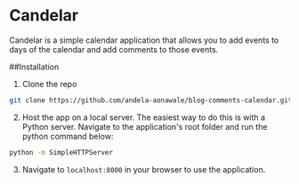 Candelar
==============================

Candelar is a simple calendar application that allows you to add events to days of the calendar and add comments to those events.

##Installation

1. Clone the repo
```bash
git clone https://github.com/andela-aonawale/blog-comments-calendar.git
```

2. Host the app on a local server. The easiest way to do this is with a Python server. Navigate to the application's root folder and run the python command below:
```bash
python -m SimpleHTTPServer
```

3. Navigate to `localhost:8000` in your browser to use the application.
